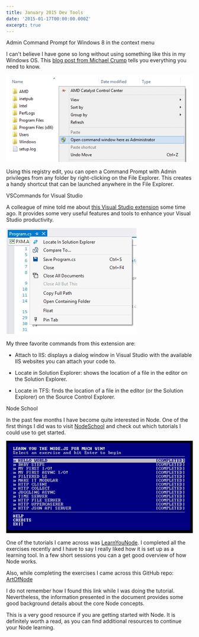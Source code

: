 ```yaml
---
title: January 2015 Dev Tools
date: '2015-01-17T00:00:00.000Z'
excerpt: true
---
```


<p class="subtitle">Admin Command Prompt for Windows 8 in the context menu</p>

I can't believe I have gone so long without using something like this in my Windows OS. This [blog post from Michael Crump](http://michaelcrump.net/power-tip-elevated-command-prompt-here-in-windows-8-1) tells you everything you need to know.

![Command Prompt in context menu](./cmd-prompt-folder.jpg)

Using this registry edit, you can open a Command Prompt with Admin privileges from any folder by right-clicking on the File Explorer. This creates a handy shortcut that can be launched anywhere in the File Explorer.

<!--more-->

<p class="subtitle">VSCommands for Visual Studio</p>

A colleague of mine told me about [this Visual Studio extension](http://vscommands.squaredinfinity.com) some time ago. It provides some very useful features and tools to enhance your Visual Studio productivity.

![VSCommands](./vscommand-locate.jpg)

My three favorite commands from this extension are:

+ Attach to IIS: displays a dialog window in Visual Studio with the available IIS websites you can attach your code to.

+ Locate in Solution Explorer: shows the location of a file in the editor on the Solution Explorer.

+ Locate in TFS: finds the location of a file in the editor (or the Solution Explorer) on the Source Control Explorer.

<p class="subtitle">Node School</p>

In the past few months I have become quite interested in Node. One of the first things I did was to visit [NodeSchool](http://nodeschool.io) and check out which tutorials I could use to get started.

![Learn You Node](./learnyounode.jpg)

One of the tutorials I came across was [LearnYouNode](https://github.com/rvagg/learnyounode). I completed all the exercises recently and I have to say I really liked how it is set up as a learning tool. In a few short sessions you can a get good overview of how Node works.

Also, while completing the exercises I came across this GitHub repo: [ArtOfNode](https://github.com/maxogden/art-of-node)

I do not remember how I found this link while I was doing the tutorial. Nevertheless, the information presented in the document provides some good background details about the core Node concepts.

This is a very good resource if you are getting started with Node. It is definitely worth a read, as you can find additional resources to continue your Node learning.
